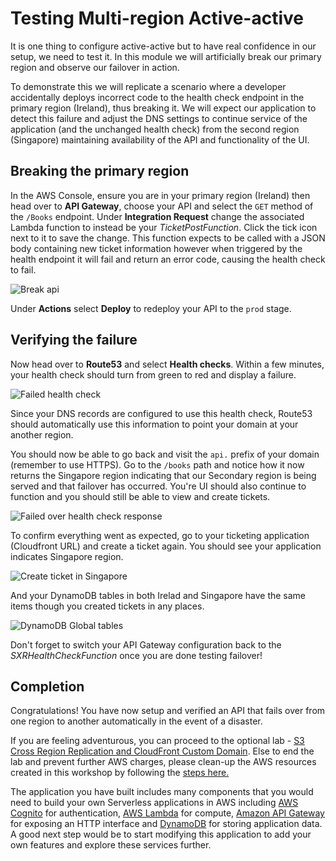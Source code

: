 # Testing Multi-region Active-active

It is one thing to configure active-active but to have real confidence in our
setup, we need to test it. In this module we will artificially break our
primary region and observe our failover in action.

To demonstrate this we will replicate a scenario where a developer
accidentally deploys incorrect code to the health check endpoint in the
primary region (Ireland), thus breaking it. We will expect our application to detect
this failure and adjust the DNS settings to continue service of the
application (and the unchanged health check) from the second region (Singapore)
maintaining availability of the API and functionality of the UI.

## Breaking the primary region

In the AWS Console, ensure you are in your primary region (Ireland) then head over to
**API Gateway**, choose your API and select the `GET` method of the `/Books`
endpoint. Under **Integration Request** change the associated Lambda function
to instead be your *TicketPostFunction*. Click the tick icon next to it to save the
change. This function expects to be called with a JSON body containing new ticket information however when triggered by the health endpoint it will fail and return an error code, causing the health check to fail.

![Break api](images/break-api.png)

Under **Actions** select **Deploy** to redeploy your API to the `prod` stage.

## Verifying the failure

Now head over to **Route53** and select **Health checks**. Within a few
minutes, your health check should turn from green to red and display a
failure.

![Failed health check](images/failed-health.png)

Since your DNS records are configured to use this health check, Route53 should
automatically use this information to point your domain at your another
region.

You should now be able to go back and visit the `api.` prefix of your domain
(remember to use HTTPS). Go to the `/books` path and notice how it now
returns the Singapore region indicating that our Secondary region is being
served and that failover has occurred. You're UI should also continue to
function and you should still be able to view and create tickets.

![Failed over health check response](images/failed-over-response.png)

To confirm everything went as expected, go to your ticketing application (Cloudfront URL)
and create a ticket again. You should see your application indicates Singapore region. 

![Create ticket in Singapore](images/create-ticket.png)

And your DynamoDB tables in both Irelad and Singapore have the same items though you created
tickets in any places. 

![DynamoDB Global tables](images/dynamodb-table.png)

Don't forget to switch your API Gateway configuration back to the
*SXRHealthCheckFunction* once you are done testing failover!

## Completion

Congratulations! You have now setup and verified an API that fails over from
one region to another automatically in the event of a disaster.

If you are feeling adventurous, you can proceed to the optional lab - [S3 Cross Region Replication and CloudFront Custom Domain](../6_S3Replication/README.md).
Else to end the lab and prevent further AWS charges, please clean-up the AWS resources created in this workshop by following the [steps here.](../5_Cleanup/README.md)

The application you have built includes many components that you would need to
build your own Serverless applications in AWS including [AWS
Cognito](https://aws.amazon.com/cognito) for authentication, [AWS
Lambda](https://aws.amazon.com/lambda) for compute, [Amazon API
Gateway](https://aws.amazon.com/apigateway) for exposing an HTTP interface and
[DynamoDB](https://aws.amazon.com/dynamodb) for storing application data. A
good next step would be to start modifying this application to add your own
features and explore these services further.
